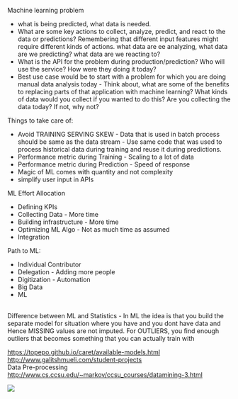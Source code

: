 Machine learning problem
* what is being predicted, what data is needed. 
* What are some key actions to collect, analyze, predict, and react to the data or predictions? Remembering that different input features might require different kinds of actions. what data are ee analyzing, what data are we predicting? what data are we reacting to?
* What is the API for the problem during production/prediction? Who will use the service? How were they doing it today? 
* Best use case would be to start with a problem for which you are doing manual data analysis today - Think about, what are some of the benefits to replacing parts of that application with machine learning? What kinds of data would you collect if you wanted to do this? Are you collecting the data today? If not, why not?

Things to take care of: <br/>
* Avoid TRAINING SERVING SKEW - Data that is used in batch process should be same as the data stream - Use same code that was used to process historical data during training and reuse it during predictions.
* Performance metric during Training - Scaling to a lot of data
* Performance metric during Prediction - Speed of response
* Magic of ML comes with quantity and not complexity
* simplify user input in APIs

ML Effort Allocation
* Defining KPIs
* Collecting Data - More time
* Building infrastructure - More time
* Optimizing ML Algo - Not as much time as assumed
* Integration 

Path to ML:
* Individual Contributor
* Delegation - Adding more people
* Digitization - Automation
* Big Data
* ML
 <br/>
Difference between ML and Statistics - In ML the idea is that you build the separate model for situation where you have and you dont have data and Hence MISSING values are not imputed. For OUTLIERS, you find enough outliers that becomes something that you can actually train with <br/>

https://topepo.github.io/caret/available-models.html <br/>
http://www.galitshmueli.com/student-projects <br/>
Data Pre-processing http://www.cs.ccsu.edu/~markov/ccsu_courses/datamining-3.html <br/>

![](https://4.bp.blogspot.com/-LYwmoJeMiQ0/W3s7iRNv3BI/AAAAAAAAMtk/Y96yOi4QXpAJRci_1Vz4yRlmGiWNzazZQCLcBGAs/s1600/84b03b9bbcb9c5e680e522c35cee6930.png)
<br/>
 








